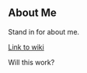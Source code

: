 ## About Me

Stand in for about me.

[Link to wiki](https://en.wikipedia.org/wiki/Main_Page)


Will this work?
